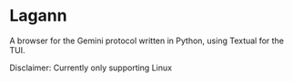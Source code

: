 # Lagann
A browser for the Gemini protocol written in Python, using Textual for the TUI.



Disclaimer: Currently only supporting Linux
